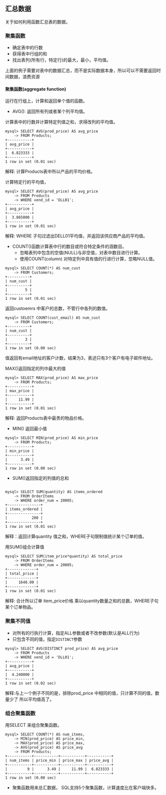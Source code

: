 ## 汇总数据

关于如何利用函数汇总表的数据。

### 聚集函数

- 确定表中的行数
- 获得表中行组的和
- 找出表列(所有行，特定行)的最大，最小，平均值。

上面的例子需要对表中的数据汇总，而不是实际数据本身，所以可以不需要返回时间数据，浪费资源

#### 聚集函数(aggregate function)

运行在行组上，计算和返回单个值的函数。


- AVG(): 返回所有列或者某个列平均值。

计算表中的行数并计算特定列值之和，求得改列的平均值。

```
mysql> SELECT AVG(prod_price) AS avg_price
    -> FROM Products;
+-----------+
| avg_price |
+-----------+
|  6.823333 |
+-----------+
1 row in set (0.01 sec)
```

解释: 计算Products表中所以产品的平均价格。

计算特定行的平均值，

```
mysql> SELECT AVG(prod_price) AS avg_price
    -> FROM Products
    -> WHERE vend_id = 'DLL01';
+-----------+
| avg_price |
+-----------+
|  3.865000 |
+-----------+
1 row in set (0.01 sec)
```

解释: WHERE 子句过滤出DELL01平均值，并返回该供应商产品的平均值。


- COUNT()函数计算表中行的数目或符合特定条件的涵数目。
	- 忽略表列中包含的空值(NULL)与非空值，对表中数目进行计算。
	- 使用COUNT(column) 对特定列中具有值的行进行计算，忽略NULL值。

```	
mysql> SELECT COUNT(*) AS num_cust
    -> FROM Customers;
+----------+
| num_cust |
+----------+
|        5 |
+----------+
1 row in set (0.01 sec)

```

返回custoemrs 中客户的总数，不管行中各列的数值。

```
mysql> SELECT COUNT(cust_email) AS num_cust
    -> FROM Customers;
+----------+
| num_cust |
+----------+
|        3 |
+----------+
1 row in set (0.00 sec)
```

值返回有email地址的客户计数，结果为3，表述只有3个客户有电子邮件地址。


MAX()返回指定的列中最大的值 

```
mysql> SELECT MAX(prod_price) AS max_price
    -> FROM Products;
+-----------+
| max_price |
+-----------+
|     11.99 |
+-----------+
1 row in set (0.01 sec)
```

解释: 返回Products表中最贵的物品价格。


- MIN() 返回最小值

```
mysql> SELECT MIN(prod_price) AS min_price
    -> FROM Products;
+-----------+
| min_price |
+-----------+
|      3.49 |
+-----------+
1 row in set (0.00 sec)

```

- SUM()返回指定的列值的总和

```

mysql> SELECT SUM(quantity) AS items_ordered
    -> FROM OrderItems
    -> WHERE order_num = 20005;
+---------------+
| items_ordered |
+---------------+
|           200 |
+---------------+
1 row in set (0.01 sec)

```

解释：返回计算quantity 值之和，WHERE子句限制值统计某个订单的值。

用SUM()组合计算值

```
mysql> SELECT SUM(item_price*quantity) AS total_price
    -> FROM OrderItems
    -> WHERE order_num = 20005;
+-------------+
| total_price |
+-------------+
|     1648.00 |
+-------------+
1 row in set (0.01 sec)

```

解释: 合计所以订单 item_price价格 乘以quantity数量之和的总数，WHERE子句某个订单物品。


### 聚集不同值

- 对所有的行执行计算，指定ALL参数或者不改参数(默认是ALL行为)
- 只包含不同的值，指定`DISTINCT`参数

```
mysql> SELECT AVG(DISTINCT prod_price) AS avg_price
    -> FROM Products
    -> WHERE vend_id = 'DLL01';
+-----------+
| avg_price |
+-----------+
|  4.240000 |
+-----------+
1 row in set (0.02 sec)
```

解释:与上一个例子不同的是，排除prod_price 中相同的值，只计算不同的值，数量少了
所以平均值高了。


### 组合聚集函数

用SELECT 来组合聚集函数。

```
mysql> SELECT COUNT(*) AS num_items,
    -> MIN(prod_price) AS price_min,
    -> MAX(prod_price) AS price_max,
    -> AVG(prod_price) AS price_avg
    -> FROM Products;
+-----------+-----------+-----------+-----------+
| num_items | price_min | price_max | price_avg |
+-----------+-----------+-----------+-----------+
|         9 |      3.49 |     11.99 |  6.823333 |
+-----------+-----------+-----------+-----------+
1 row in set (0.00 sec)
```


- 聚集函数用来总汇数据， SQL支持5个聚集函数，计算速度比在客户端快多。
